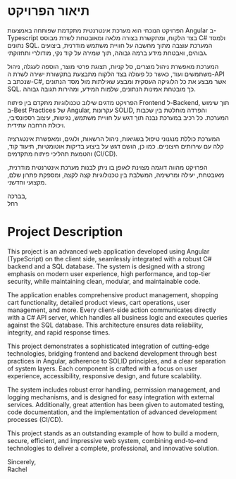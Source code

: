 # תיאור הפרויקט

הפרויקט הנוכחי הוא מערכת אינטרנטית מתקדמת שפותחה באמצעות Angular ב-Typescript בצד הלקוח, ומתקשרת בצורה מלאה ומאובטחת לשרת מבוסס C# ולמסד נתונים SQL. המערכת עוצבה מתוך מחשבה על חוויית משתמש מודרנית, ביצועים גבוהים, ואבטחת מידע ברמה גבוהה, תוך שמירה על קוד נקי, מודולרי ותחזוקתי.

המערכת מאפשרת ניהול מוצרים, סל קניות, תצוגת פרטי מוצר, הוספה לעגלה, ניהול משתמשים ועוד, כאשר כל פעולה בצד הלקוח מתבצעת בתקשורת ישירה לשרת ה-API שנכתב ב-C#, אשר מבצע את כל הלוגיקה העסקית ומבצע שאילתות מול מסד הנתונים SQL. כך מובטחת אמינות הנתונים, שלמות המידע, ומהירות תגובה גבוהה.

הפרויקט מדגים שילוב טכנולוגיות מתקדם בין פיתוח Frontend ל-Backend, תוך שימוש ב-Best Practices של Angular, עקרונות SOLID, והפרדה מוחלטת בין שכבות המערכת. כל רכיב במערכת נבנה תוך דגש על חוויית משתמש, נגישות, עיצוב רספונסיבי, ויכולת הרחבה עתידית.

המערכת כוללת מנגנוני טיפול בשגיאות, ניהול הרשאות, ולוגים, ומאפשרת אינטגרציה קלה עם שירותים חיצוניים. כמו כן, הושם דגש על ביצוע בדיקות אוטומטיות, תיעוד קוד, והטמעת תהליכי פיתוח מתקדמים (CI/CD).

הפרויקט מהווה דוגמה מצוינת לאופן בו ניתן לבנות מערכת אינטרנטית מודרנית, מאובטחת, יעילה ומרשימה, המשלבת בין טכנולוגיות קצה לקצה, ומספקת פתרון שלם, מקצועי וחדשני.

בברכה,  
רחל
# Project Description

This project is an advanced web application developed using Angular (TypeScript) on the client side, seamlessly integrated with a robust C# backend and a SQL database. The system is designed with a strong emphasis on modern user experience, high performance, and top-tier security, while maintaining clean, modular, and maintainable code.

The application enables comprehensive product management, shopping cart functionality, detailed product views, cart operations, user management, and more. Every client-side action communicates directly with a C# API server, which handles all business logic and executes queries against the SQL database. This architecture ensures data reliability, integrity, and rapid response times.

This project demonstrates a sophisticated integration of cutting-edge technologies, bridging frontend and backend development through best practices in Angular, adherence to SOLID principles, and a clear separation of system layers. Each component is crafted with a focus on user experience, accessibility, responsive design, and future scalability.

The system includes robust error handling, permission management, and logging mechanisms, and is designed for easy integration with external services. Additionally, great attention has been given to automated testing, code documentation, and the implementation of advanced development processes (CI/CD).

This project stands as an outstanding example of how to build a modern, secure, efficient, and impressive web system, combining end-to-end technologies to deliver a complete, professional, and innovative solution.

Sincerely,  
Rachel
